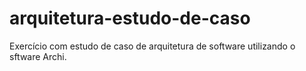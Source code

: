 # arquitetura-estudo-de-caso
Exercício com estudo de caso de arquitetura de software utilizando o sftware Archi.
